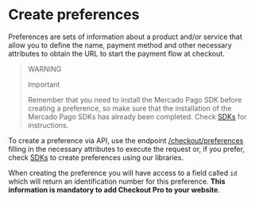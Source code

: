 # Create preferences
 
Preferences are sets of information about a product and/or service that allow you to define the name, payment method and other necessary attributes to obtain the URL to start the payment flow at checkout.
 
> WARNING
>
> Important
>
> Remember that you need to install the Mercado Pago SDK before creating a preference, so make sure that the installation of the Mercado Pago SDKs has already been completed. Check [SDKs](https://www.mercadopago[FAKER][URL][DOMAIN]/developers/en/guides/sdks) for instructions.
 
To create a preference via API, use the endpoint [/checkout/preferences](https://www.mercadopago[FAKER][URL][DOMAIN]/developers/en/reference/preferences/_checkout_preferences/post) filling in the necessary attributes to execute the request or, if you prefer, check [SDKs](/developers/en/docs/sdks-library/landing) to create preferences using our libraries.
 
When creating the preference you will have access to a field called `id` which will return an identification number for this preference. **This information is mandatory to add Checkout Pro to your website**.